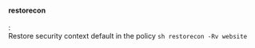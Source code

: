 #### restorecon
:   
    Restore security context default in the policy
    ```sh
    restorecon -Rv website
    ```
